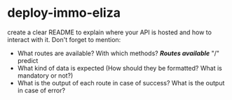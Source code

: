 # deploy-immo-eliza

create a clear README to explain where your API is hosted and how to interact with it. Don't forget to mention:

- What routes are available? With which methods?
***Routes available***
"/"
predict
- What kind of data is expected (How should they be formatted? What is mandatory or not?)
- What is the output of each route in case of success? What is the output in case of error?
